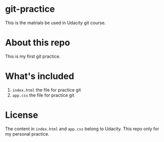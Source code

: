 # git-practice
This is the matrials be used in Udacity git course.

# About this repo
This is my first git practice.

# What's included 
1. `index.html` the file for practice git 
2. `app.css` the file for practice git 

# License
The content in `index.html` and `app.css` belong to Udacity. This repo only for my personal practice.

